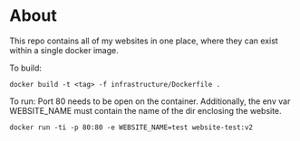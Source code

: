 # About

This repo contains all of my websites in one place, where they can exist within a single docker image. 

To build:

```
docker build -t <tag> -f infrastructure/Dockerfile .
```

To run:
Port 80 needs to be open on the container.
Additionally, the env var WEBSITE_NAME must contain the name of the dir enclosing the website.

```
docker run -ti -p 80:80 -e WEBSITE_NAME=test website-test:v2
```

